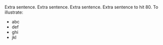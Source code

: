Extra sentence. Extra sentence. Extra sentence. Extra sentence to hit 80. To
illustrate:
- abc
- def
- ghi
- jkl

